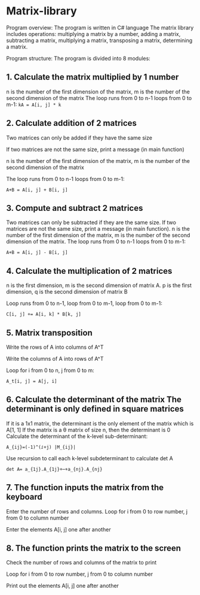 ﻿# Matrix-library

Program overview:
The program is written in C# language
The matrix library includes operations: multiplying a matrix by a number, adding a matrix, subtracting a matrix, multiplying a matrix, transposing a matrix, determining a matrix.

Program structure:
The program is divided into 8 modules:
## 1. Calculate the matrix multiplied by 1 number
   n is the number of the first dimension of the matrix, m is the number of the second dimension of the matrix
   The loop runs from 0 to n-1 loops from 0 to m-1:
    ```
    kA = A[i, j] * k
    ```
## 2. Calculate addition of 2 matrices
   Two matrices can only be added if they have the same size

   
   If two matrices are not the same size, print a message (in main function)

   
   n is the number of the first dimension of the matrix, m is the number of the second dimension of the matrix

   
   The loop runs from 0 to n-1 loops from 0 to m-1:
   ```
   A+B = A[i, j] + B[i, j]
   ```
## 3. Compute and subtract 2 matrices
  Two matrices can only be subtracted if they are the same size. If two matrices are not the same size, print a message (in main function).  n is the number of the first dimension of the matrix, m is the number 
  of the second dimension of the matrix. The loop runs from 0 to n-1 loops from 0 to m-1:
  ```
  A+B = A[i, j] - B[i, j]
  ```
  
## 4. Calculate the multiplication of 2 matrices
  n is the first dimension, m is the second dimension of matrix A. p is the first dimension, q is the second dimension of matrix B


  Loop runs from 0 to n-1, loop from 0 to m-1, loop from 0 to m-1:
  ```
  C[i, j] += A[i, k] * B[k, j]
  ```
## 5. Matrix transposition
  Write the rows of A into columns of A^T


  Write the columns of A into rows of A^T

  
  Loop for i from 0 to n, j from 0 to m:
  ```
  A_t[i, j] = A[j, i]
  ```
## 6. Calculate the determinant of the matrix  The determinant is only defined in square matrices
  If it is a 1x1 matrix, the determinant is the only element of the matrix which is A[1, 1]
  If the matrix is a θ matrix of size n, then the determinant is 0
  Calculate the determinant of the k-level sub-determinant:
   ```
   A_{ij}=(-1)^(ⅈ+j) |M_{ij}|
   ```
  Use recursion to call each k-level subdeterminant to calculate det A
   ```
   det A= a_{1j}.A_{1j}+⋯+a_{nj}.A_{nj}
   ```
## 7. The function inputs the matrix from the keyboard
  Enter the number of rows and columns. Loop for i from 0 to row number, j from 0 to column number


  Enter the elements A[i, j] one after another

## 8. The function prints the matrix to the screen
  Check the number of rows and columns of the matrix to print


  Loop for i from 0 to row number, j from 0 to column number  

  
  Print out the elements A[i, j] one after another


  
